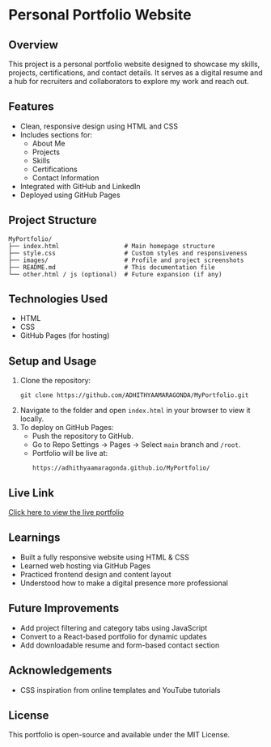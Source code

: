 # Personal Portfolio Website

## Overview
This project is a personal portfolio website designed to showcase my skills, projects, certifications, and contact details. It serves as a digital resume and a hub for recruiters and collaborators to explore my work and reach out.

## Features
- Clean, responsive design using HTML and CSS
- Includes sections for:
  - About Me
  - Projects
  - Skills
  - Certifications
  - Contact Information
- Integrated with GitHub and LinkedIn
- Deployed using GitHub Pages

## Project Structure
```
MyPortfolio/
├── index.html                  # Main homepage structure
├── style.css                   # Custom styles and responsiveness
├── images/                     # Profile and project screenshots
├── README.md                   # This documentation file
└── other.html / js (optional)  # Future expansion (if any)
```

## Technologies Used
- HTML
- CSS
- GitHub Pages (for hosting)

## Setup and Usage
1. Clone the repository:
   ```
   git clone https://github.com/ADHITHYAAMARAGONDA/MyPortfolio.git
   ```
2. Navigate to the folder and open `index.html` in your browser to view it locally.
3. To deploy on GitHub Pages:
   - Push the repository to GitHub.
   - Go to Repo Settings → Pages → Select `main` branch and `/root`.
   - Portfolio will be live at:  
     ```
     https://adhithyaamaragonda.github.io/MyPortfolio/
     ```

## Live Link
[Click here to view the live portfolio](https://adhithyaamaragonda.github.io/MyPortfolio/)

## Learnings
- Built a fully responsive website using HTML & CSS
- Learned web hosting via GitHub Pages
- Practiced frontend design and content layout
- Understood how to make a digital presence more professional

## Future Improvements
- Add project filtering and category tabs using JavaScript
- Convert to a React-based portfolio for dynamic updates
- Add downloadable resume and form-based contact section

## Acknowledgements
- CSS inspiration from online templates and YouTube tutorials

## License
This portfolio is open-source and available under the MIT License.
